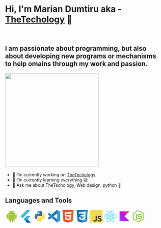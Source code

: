 <!-- #######  YAY, I AM THE SOURCE EDITOR! #########-->
<h1 dir="auto">Hi, I'm Marian Dumtiru aka - <a href="https://github.com/TheTechology">TheTechology</a>&nbsp;👋</h1>
<p>&nbsp;</p>
<h2 dir="auto"><a id="user-content-im-a-medical-student-developer-and-a-content-creator" class="anchor" href="https://github.com/doctorcode9/newsapp-ui-flutter#im-a-medical-student-developer-and-a-content-creator" aria-hidden="true"></a>I am passionate about programming, but also about developing new programs or mechanisms to help omains through my work and passion.</h2>
<p><img src="http://hotel-ellenberger.de/wp-content/uploads/2022/08/246703138_10221260366485712_3035198473510159961_n.jpg" alt="" width="305" height="305" /></p>
<ul dir="auto">
<li>🔭 I&rsquo;m currently working on <a href="https://github.com/TheTechology">TheTechology</a></li>
<li>🌱 I&rsquo;m currently learning everything 😅</li>
<li>💬 Ask me about TheTechology,&nbsp;Web design, python 🐍</li>
</ul>
<h2 dir="auto"><a id="user-content-languages-and-tools" class="anchor" href="https://github.com/doctorcode9/newsapp-ui-flutter#languages-and-tools" aria-hidden="true"></a>Languages and Tools</h2>
<p dir="auto"><a href="https://raw.githubusercontent.com/devicons/devicon/master/icons/android/android-plain.svg" target="_blank" rel="noopener noreferrer"><img src="https://raw.githubusercontent.com/devicons/devicon/master/icons/android/android-plain.svg" alt="Android Logo" width="42px" /></a> <a href="https://raw.githubusercontent.com/devicons/devicon/master/icons/flutter/flutter-original.svg" target="_blank" rel="noopener noreferrer"><img src="https://raw.githubusercontent.com/devicons/devicon/master/icons/flutter/flutter-original.svg" alt="Android Logo" width="42px" /></a> <a href="https://raw.githubusercontent.com/devicons/devicon/master/icons/python/python-original.svg" target="_blank" rel="noopener noreferrer"><img src="https://raw.githubusercontent.com/devicons/devicon/master/icons/python/python-original.svg" alt="Android Logo" width="42px" /></a> <a href="https://raw.githubusercontent.com/devicons/devicon/master/icons/vscode/vscode-original.svg" target="_blank" rel="noopener noreferrer"><img src="https://raw.githubusercontent.com/devicons/devicon/master/icons/vscode/vscode-original.svg" alt="html5 Logo" width="42px" /></a> <a href="https://raw.githubusercontent.com/devicons/devicon/master/icons/html5/html5-original.svg" target="_blank" rel="noopener noreferrer"><img src="https://raw.githubusercontent.com/devicons/devicon/master/icons/html5/html5-original.svg" alt="css 3 Logo" width="42px" /></a> <a href="https://raw.githubusercontent.com/devicons/devicon/master/icons/css3/css3-original.svg" target="_blank" rel="noopener noreferrer"><img src="https://raw.githubusercontent.com/devicons/devicon/master/icons/css3/css3-original.svg" alt="java script Logo" width="42px" /></a> <a href="https://raw.githubusercontent.com/devicons/devicon/master/icons/javascript/javascript-original.svg" target="_blank" rel="noopener noreferrer"><img src="https://raw.githubusercontent.com/devicons/devicon/master/icons/javascript/javascript-original.svg" alt="React Logo" width="42px" /></a> <a href="https://raw.githubusercontent.com/devicons/devicon/master/icons/react/react-original.svg" target="_blank" rel="noopener noreferrer"><img src="https://raw.githubusercontent.com/devicons/devicon/master/icons/react/react-original.svg" alt="Kotlin Logo" width="42px" /></a> <a href="https://raw.githubusercontent.com/devicons/devicon/master/icons/kotlin/kotlin-original.svg" target="_blank" rel="noopener noreferrer"><img src="https://raw.githubusercontent.com/devicons/devicon/master/icons/kotlin/kotlin-original.svg" alt="Node js Logo" width="42px" /></a> <a href="https://raw.githubusercontent.com/devicons/devicon/master/icons/nodejs/nodejs-original.svg" target="_blank" rel="noopener noreferrer"><img src="https://raw.githubusercontent.com/devicons/devicon/master/icons/nodejs/nodejs-original.svg" alt="Android Logo" width="42px" /></a></p>
